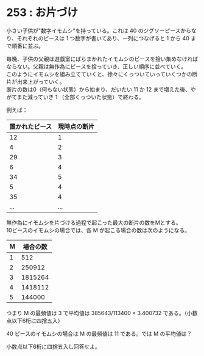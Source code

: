 # 253 : お片づけ

小さい子供が"数字イモムシ"を持っている。これは 40 のジグソーピースからなり、それぞれのピースは 1 つ数字が書いてあり、一列につなげると 1 から 40 まで順番に並ぶ。

毎晩、子供の父親は遊戯室にばらまかれたイモムシのピースを拾い集めなければならない。父親は無作為にピースを拾っていき、正しい順序に並べていく。\
このようにイモムシを組み立てていくと、徐々にくっついていっていくつかの断片が出来上がっていく。\
断片の数は0（何もない状態）から始まり、だいたい 11 か 12 まで増えた後、やがてまた減っていき 1 （全部くっついた状態）で終わる。

例えば：

| 置かれたピース | 現時点の断片 |
| ------- | ------ |
| 12      | 1      |
| 4       | 2      |
| 29      | 3      |
| 6       | 4      |
| 34      | 5      |
| 5       | 4      |
| 35      | 4      |
| ...     | ...    |

無作為にイモムシを片づける過程で起こった最大の断片の数をMとする。\
10ピースのイモムシの場合では、各 M が起こる場合の数は次のようになる。

| M | 場合の数    |
| - | ------- |
| 1 | 512     |
| 2 | 250912  |
| 3 | 1815264 |
| 4 | 1418112 |
| 5 | 144000  |

つまり M の最頻値は 3 で平均値は 385643/113400 = 3.400732 である。（小数点以下6桁に四捨五入）

40 ピースのイモムシの場合は M の最頻値は 11 である。では M の平均値は？

小数点以下6桁に四捨五入し回答せよ。
